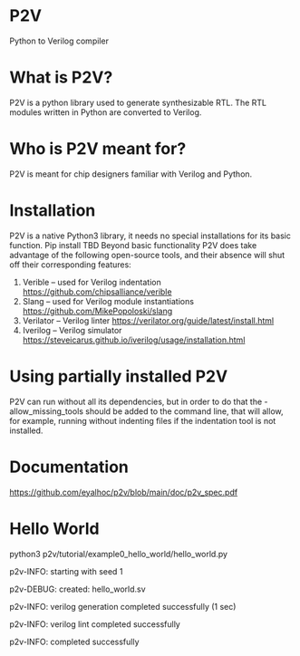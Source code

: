 # P2V
Python to Verilog compiler

# What is P2V?
P2V is a python library used to generate synthesizable RTL. The RTL modules written in Python are converted to Verilog.

# Who is P2V meant for?
P2V is meant for chip designers familiar with Verilog and Python.


# Installation
P2V is a native Python3 library, it needs no special installations for its basic function.
Pip install TBD
Beyond basic functionality P2V does take advantage of the following open-source tools, and their absence will shut off their corresponding features:
1.	Verible – used for Verilog indentation
https://github.com/chipsalliance/verible
2.	Slang – used for Verilog module instantiations
https://github.com/MikePopoloski/slang
3.	Verilator – Verilog linter
https://verilator.org/guide/latest/install.html
4.	Iverilog – Verilog simulator
https://steveicarus.github.io/iverilog/usage/installation.html

# Using partially installed P2V	
P2V can run without all its dependencies, but in order to do that the -allow_missing_tools should be added to the command line, that will allow, for example, running without indenting files if the indentation tool is not installed.

# Documentation
https://github.com/eyalhoc/p2v/blob/main/doc/p2v_spec.pdf

# Hello World
python3 p2v/tutorial/example0_hello_world/hello_world.py

p2v-INFO: starting with seed 1

p2v-DEBUG: created: hello_world.sv

p2v-INFO: verilog generation completed successfully (1 sec)

p2v-INFO: verilog lint completed successfully

p2v-INFO: completed successfully

